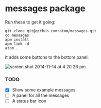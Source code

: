 # messages package

Run these to get it going:

```
git clone git@github.com:atom/messages.git
cd messages
apm install
apm link -d
atom .
```

It adds some buttons to the bottom panel:

![screen shot 2014-11-14 at 4 20 26 pm](https://cloud.githubusercontent.com/assets/69169/5055567/2e1ab0a4-6c1a-11e4-9fe6-ffbd710e157f.png)

### TODO

* [x] Show some example messages
* [ ] A panel for all the messages
* [ ] A status bar icon
